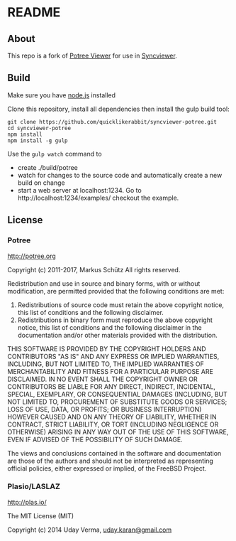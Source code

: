 # README

## About

This repo is a fork of [Potree Viewer](https://github.com/potree/potree) for use in [Syncviewer](https://www.syncline.ca/syncviewer/).

## Build

Make sure you have [node.js](http://nodejs.org/) installed

Clone this repository, install all dependencies then install the gulp build tool:

    git clone https://github.com/quicklikerabbit/syncviewer-potree.git
    cd syncviewer-potree
    npm install 
    npm install -g gulp

Use the ```gulp watch``` command to 

* create ./build/potree 
* watch for changes to the source code and automatically create a new build on change
* start a web server at localhost:1234. Go to http://localhost:1234/examples/ checkout the example.

## License

### Potree

http://potree.org

Copyright (c) 2011-2017, Markus Schütz
All rights reserved.

Redistribution and use in source and binary forms, with or without
modification, are permitted provided that the following conditions are met:

1. Redistributions of source code must retain the above copyright notice, this
list of conditions and the following disclaimer.
2. Redistributions in binary form must reproduce the above copyright notice,
this list of conditions and the following disclaimer in the documentation
and/or other materials provided with the distribution.

THIS SOFTWARE IS PROVIDED BY THE COPYRIGHT HOLDERS AND CONTRIBUTORS "AS IS" AND
ANY EXPRESS OR IMPLIED WARRANTIES, INCLUDING, BUT NOT LIMITED TO, THE IMPLIED
WARRANTIES OF MERCHANTABILITY AND FITNESS FOR A PARTICULAR PURPOSE ARE
DISCLAIMED. IN NO EVENT SHALL THE COPYRIGHT OWNER OR CONTRIBUTORS BE LIABLE FOR
ANY DIRECT, INDIRECT, INCIDENTAL, SPECIAL, EXEMPLARY, OR CONSEQUENTIAL DAMAGES
(INCLUDING, BUT NOT LIMITED TO, PROCUREMENT OF SUBSTITUTE GOODS OR SERVICES;
LOSS OF USE, DATA, OR PROFITS; OR BUSINESS INTERRUPTION) HOWEVER CAUSED AND
ON ANY THEORY OF LIABILITY, WHETHER IN CONTRACT, STRICT LIABILITY, OR TORT
(INCLUDING NEGLIGENCE OR OTHERWISE) ARISING IN ANY WAY OUT OF THE USE OF THIS
SOFTWARE, EVEN IF ADVISED OF THE POSSIBILITY OF SUCH DAMAGE.

The views and conclusions contained in the software and documentation are those
of the authors and should not be interpreted as representing official policies,
either expressed or implied, of the FreeBSD Project.

### Plasio/LASLAZ

http://plas.io/

The MIT License (MIT)

Copyright (c) 2014 Uday Verma, uday.karan@gmail.com